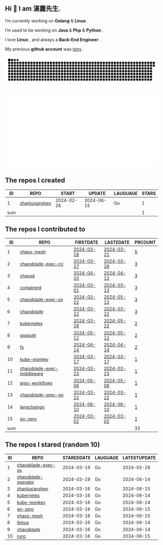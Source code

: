 ## Hi 👋 I am 湛露先生.

I’m currently working on **Golang** & **Linux** .

I’m used to be working on **Java** & **Php** & **Python** .

I love **Linux** , and always a **Back-End Engineer** .

My previous **github account** was [tony](https://github.com/yanggangtony) .

![github contribution grid snake animation](https://github.com/zhanluxianshen/zhanluxianshen/blob/output/github-contribution-grid-snake.svg)

![Metrics](https://github.com/zhanluxianshen/zhanluxianshen/blob/master/github-metrics.svg)

<!--START_SECTION:my_github-->
## The repos I created
| ID  |                                REPO                                |   START    |   UPDATE   | LAUGUAGE | STARS |
|-----|--------------------------------------------------------------------|------------|------------|----------|-------|
|   1 | [zhanluxianshen](https://github.com/zhanluxianshen/zhanluxianshen) | 2024-02-28 | 2024-06-15 | Go       |     1 |
| sum |                                                                    |            |            |          |     1 |

## The repos I contributed to
| ID  |                                           REPO                                            |                                     FIRSTDATE                                     |                                     LASTEDATE                                     |                                                 PRCOUNT                                                  |
|-----|-------------------------------------------------------------------------------------------|-----------------------------------------------------------------------------------|-----------------------------------------------------------------------------------|----------------------------------------------------------------------------------------------------------|
|   1 | [chaos-mesh](https://github.com/chaos-mesh/chaos-mesh)                                    | [2024-03-18](https://github.com/chaos-mesh/chaos-mesh/pull/4373)                  | [2024-03-21](https://github.com/chaos-mesh/chaos-mesh/pull/4380)                  | [5](https://github.com/chaos-mesh/chaos-mesh/pulls?q=is%3Apr+author%3Azhanluxianshen)                    |
|   2 | [chaosblade-exec-cri](https://github.com/chaosblade-io/chaosblade-exec-cri)               | [2024-03-27](https://github.com/chaosblade-io/chaosblade-exec-cri/pull/16)        | [2024-03-28](https://github.com/chaosblade-io/chaosblade-exec-cri/pull/17)        | [3](https://github.com/chaosblade-io/chaosblade-exec-cri/pulls?q=is%3Apr+author%3Azhanluxianshen)        |
|   3 | [chaosd](https://github.com/chaos-mesh/chaosd)                                            | [2024-04-10](https://github.com/chaos-mesh/chaosd/pull/263)                       | [2024-04-12](https://github.com/chaos-mesh/chaosd/pull/264)                       | [3](https://github.com/chaos-mesh/chaosd/pulls?q=is%3Apr+author%3Azhanluxianshen)                        |
|   4 | [containerd](https://github.com/containerd/containerd)                                    | [2024-03-01](https://github.com/containerd/containerd/pull/9906)                  | [2024-03-13](https://github.com/containerd/containerd/pull/9961)                  | [3](https://github.com/containerd/containerd/pulls?q=is%3Apr+author%3Azhanluxianshen)                    |
|   5 | [chaosblade-exec-os](https://github.com/chaosblade-io/chaosblade-exec-os)                 | [2024-03-22](https://github.com/chaosblade-io/chaosblade-exec-os/pull/170)        | [2024-05-12](https://github.com/chaosblade-io/chaosblade-exec-os/pull/172)        | [3](https://github.com/chaosblade-io/chaosblade-exec-os/pulls?q=is%3Apr+author%3Azhanluxianshen)         |
|   6 | [chaosblade](https://github.com/chaosblade-io/chaosblade)                                 | [2024-03-22](https://github.com/chaosblade-io/chaosblade/pull/1019)               | [2024-03-22](https://github.com/chaosblade-io/chaosblade/pull/1019)               | [3](https://github.com/chaosblade-io/chaosblade/pulls?q=is%3Apr+author%3Azhanluxianshen)                 |
|   7 | [kubernetes](https://github.com/kubernetes/kubernetes)                                    | [2024-03-28](https://github.com/kubernetes/kubernetes/pull/124103)                | [2024-05-22](https://github.com/kubernetes/kubernetes/pull/125047)                | [2](https://github.com/kubernetes/kubernetes/pulls?q=is%3Apr+author%3Azhanluxianshen)                    |
|   8 | [gopsutil](https://github.com/shirou/gopsutil)                                            | [2024-05-12](https://github.com/shirou/gopsutil/pull/1647)                        | [2024-05-12](https://github.com/shirou/gopsutil/pull/1647)                        | [2](https://github.com/shirou/gopsutil/pulls?q=is%3Apr+author%3Azhanluxianshen)                          |
|   9 | [fx](https://github.com/uber-go/fx)                                                       | [2024-04-14](https://github.com/uber-go/fx/pull/1189)                             | [2024-04-14](https://github.com/uber-go/fx/pull/1189)                             | [2](https://github.com/uber-go/fx/pulls?q=is%3Apr+author%3Azhanluxianshen)                               |
|  10 | [kube-monkey](https://github.com/asobti/kube-monkey)                                      | [2024-03-17](https://github.com/asobti/kube-monkey/pull/262)                      | [2024-03-17](https://github.com/asobti/kube-monkey/pull/262)                      | [1](https://github.com/asobti/kube-monkey/pulls?q=is%3Apr+author%3Azhanluxianshen)                       |
|  11 | [chaosblade-exec-middleware](https://github.com/chaosblade-io/chaosblade-exec-middleware) | [2024-03-23](https://github.com/chaosblade-io/chaosblade-exec-middleware/pull/12) | [2024-03-23](https://github.com/chaosblade-io/chaosblade-exec-middleware/pull/12) | [1](https://github.com/chaosblade-io/chaosblade-exec-middleware/pulls?q=is%3Apr+author%3Azhanluxianshen) |
|  12 | [argo-workflows](https://github.com/argoproj/argo-workflows)                              | [2024-05-06](https://github.com/argoproj/argo-workflows/pull/13013)               | [2024-05-06](https://github.com/argoproj/argo-workflows/pull/13013)               | [1](https://github.com/argoproj/argo-workflows/pulls?q=is%3Apr+author%3Azhanluxianshen)                  |
|  13 | [chaosblade-spec-go](https://github.com/chaosblade-io/chaosblade-spec-go)                 | [2024-03-22](https://github.com/chaosblade-io/chaosblade-spec-go/pull/56)         | [2024-03-22](https://github.com/chaosblade-io/chaosblade-spec-go/pull/56)         | [1](https://github.com/chaosblade-io/chaosblade-spec-go/pulls?q=is%3Apr+author%3Azhanluxianshen)         |
|  14 | [langchaingo](https://github.com/tmc/langchaingo)                                         | [2024-06-10](https://github.com/tmc/langchaingo/pull/874)                         | [2024-06-10](https://github.com/tmc/langchaingo/pull/874)                         | [1](https://github.com/tmc/langchaingo/pulls?q=is%3Apr+author%3Azhanluxianshen)                          |
|  15 | [go-zero](https://github.com/zeromicro/go-zero)                                           | [2024-03-02](https://github.com/zeromicro/go-zero/pull/3955)                      | [2024-03-02](https://github.com/zeromicro/go-zero/pull/3955)                      | [1](https://github.com/zeromicro/go-zero/pulls?q=is%3Apr+author%3Azhanluxianshen)                        |
| sum |                                                                                           |                                                                                   |                                                                                   |                                                                                                       32 |

## The repos I stared (random 10)
| ID |                                    REPO                                     | STAREDDATE | LAUGUAGE | LATESTUPDATE |
|----|-----------------------------------------------------------------------------|------------|----------|--------------|
|  1 | [chaosblade-exec-os](https://github.com/chaosblade-io/chaosblade-exec-os)   | 2024-03-19 | Go       | 2024-05-28   |
|  2 | [chaosblade-operator](https://github.com/chaosblade-io/chaosblade-operator) | 2024-03-19 | Go       | 2024-06-14   |
|  3 | [zhanluxianshen](https://github.com/zhanluxianshen/zhanluxianshen)          | 2024-03-16 | Go       | 2024-06-15   |
|  4 | [kubernetes](https://github.com/kubernetes/kubernetes)                      | 2024-03-16 | Go       | 2024-06-14   |
|  5 | [kube-monkey](https://github.com/asobti/kube-monkey)                        | 2024-03-16 | Go       | 2024-06-14   |
|  6 | [go-zero](https://github.com/zeromicro/go-zero)                             | 2024-03-16 | Go       | 2024-06-15   |
|  7 | [chaos-mesh](https://github.com/chaos-mesh/chaos-mesh)                      | 2024-03-16 | Go       | 2024-06-15   |
|  8 | [litmus](https://github.com/litmuschaos/litmus)                             | 2024-03-16 | Go       | 2024-06-14   |
|  9 | [chaosblade](https://github.com/chaosblade-io/chaosblade)                   | 2024-03-16 | Go       | 2024-06-14   |
| 10 | [runc](https://github.com/opencontainers/runc)                              | 2024-03-16 | Go       | 2024-06-15   |

<!--END_SECTION:my_github-->



